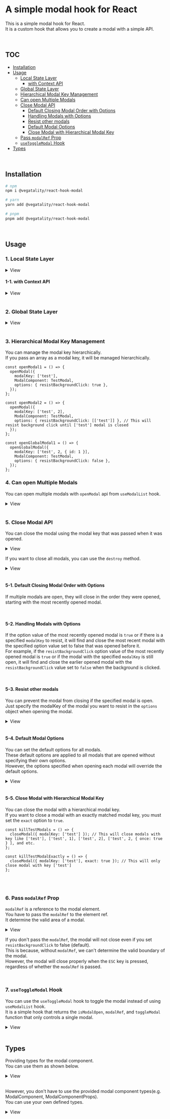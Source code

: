 # A simple modal hook for React

This is a simple modal hook for React.<br />
It is a custom hook that allows you to create a modal with a simple API.

<br />

## TOC

- [Installation](#installation)
- [Usage](#usage)
  - [Local State Layer](#1-local-state-layer)
    - [with Context API](#1-1-with-context-api)
  - [Global State Layer](#2-global-state-layer)
  - [Hierarchical Modal Key Management](#3-hierarchical-modal-key-management)
  - [Can open Multiple Modals](#4-can-open-multiple-modals)
  - [Close Modal API](#5-close-modal-api)
    - [Default Closing Modal Order with Options](#5-1-default-closing-modal-order-with-options)
    - [Handling Modals with Options](#5-2-handling-modals-with-options)
    - [Resist other modals](#5-3-resist-other-modals)
    - [Default Modal Options](#5-4-default-modal-options)
    - [Close Modal with Hierarchical Modal Key](#5-5-close-modal-with-hierarchical-modal-key)
  - [Pass `modalRef` Prop](#6-pass-modalref-prop)
  - [`useToggleModal` Hook](#7-usetogglemodal-hook)
- [Types](#types)

<br />

## Installation

```bash
# npm
npm i @vegatality/react-hook-modal

# yarn
yarn add @vegatality/react-hook-modal

# pnpm
pnpm add @vegatality/react-hook-modal
```

<br />

## Usage

### 1. Local State Layer

<details>
<summary>View</summary>

```tsx
import { useModalList, type ModalComponent } from '@vegatality/react-hook-modal';

// const SomeModal = ({ closeModal, modalRef }: ModalComponentProps<{ name: string }>) => {
const SomeModal: ModalComponent<{ name: string }> = ({ closeModal, modalRef, name }) => {
  return (
    <div ref={modalRef}>
      <h1>Some Modal</h1>
      <p>{name}</p>
      <button onClick={closeModal}>Close</button>
    </div>
  );
};

const App = () => {
  const { ModalComponentList, openModal, closeModal, watch, destroy, ... } = useModalList();

  return (
    <div>
      <ModalComponentList />
      <button onClick={() => openModal({ modalKey: ['some'], ModalComponent: SomeModal, modalProps: { name: 'some' }, options: { resistBackgroundClick: true } })}>
        Open Modal 1
      </button>
    </div>
  );
};
```

</details>

#### 1-1. with Context API

<details>
<summary>View</summary>

```tsx
import { useModalList, useModalContext, ModalProvider, type ModalComponent } from '@vegatality/react-hook-modal';

const SomeModal: ModalComponent<{ name: string }> = ({ closeModal, modalRef, name }) => {
  return (
    <div ref={modalRef}>
      <h1>Some Modal</h1>
      <p>{name}</p>
      <button onClick={closeModal}>Close</button>
    </div>
  );
};

const ChildComponent = () => {
  const { openModal } = useModalContext();

  return (
    <button onClick={() => openModal({ modalKey: ['some'], ModalComponent: SomeModal, modalProps: { name: 'some' } })}>
      Open Modal 1
    </button>
  );
};

const App = () => {
  const methods = useModalList();
  const { ModalComponentList, openModal } = methods;

  return (
    <div>
      <ModalComponentList />
      <ModalProvider {...methods}>
        <ChildComponent />
      </ModalProvider>
    </div>
  );
};
```

</details>

<br />

### 2. Global State Layer

<details>
<summary>View</summary>

```tsx
import {
  useGlobalModalList,
  GlobalModalList,
  GlobalModalListProvider,
  type ModalComponentProps,
} from '@vegatality/react-hook-modal';

const SomeModal = ({ closeModal, modalRef, name }: ModalComponentProps<{ name: string }>) => {
  return (
    <div ref={modalRef}>
      <h1>Some Modal</h1>
      <p>{name}</p>
      <button onClick={closeModal}>Close</button>
    </div>
  );
};
const App = () => {
  const { openGlobalModal } = useGlobalModalList(); // useGlobalModalList hook uses useContext hook under the hood

  return (
    <button
      onClick={() => openGlobalModal({ modalKey: ['some'], ModalComponent: SomeModal, modalProps: { name: 'some' } })}
    >
      Open Modal 1
    </button>
  );
};

const Main = () => {
  return (
    <GlobalModalListProvider>
      <App />
      <GlobalModalList />
    </GlobalModalListProvider>
  );
};
```

</details>

<br />

### 3. Hierarchical Modal Key Management

You can manage the modal key hierarchically.<br />
If you pass an array as a modal key, it will be managed hierarchically.

```tsx
const openModal1 = () => {
  openModal({
    modalKey: ['test'],
    ModalComponent: TestModal,
    options: { resistBackgroundClick: true },
  });
};

const openModal2 = () => {
  openModal({
    modalKey: ['test', 2],
    ModalComponent: TestModal,
    options: { resistBackgroundClick: [['test']] }, // This will resist background click until ['test'] modal is closed
  });
};

const openGlobalModal1 = () => {
  openGlobalModal({
    modalKey: ['test', 2, { id: 1 }],
    ModalComponent: TestModal,
    options: { resistBackgroundClick: false },
  });
};
```

### 4. Can open Multiple Modals

You can open multiple modals with `openModal` api from `useModalList` hook.

<details>
<summary>View</summary>

```tsx
import { useModalList, type ModalComponent } from '@vegatality/react-hook-modal';

const SomeModal: ModalComponent<{ name: string }> = ({ closeModal, modalRef, name }) => {
  return (
    <div ref={modalRef}>
      <h1>Some Modal</h1>
      <p>{name}</p>
      <button onClick={closeModal}>Close</button>
    </div>
  );
};

const SomeModal2: ModalComponent<{ name: string }> = ({ closeModal, modalRef, name }) => {
  return (
    <div ref={modalRef}>
      <h1>Some Modal2</h1>
      <p>{name}</p>
      <button onClick={closeModal}>Close</button>
    </div>
  );
};

const App = () => {
  const { ModalComponentList, openModal, closeModal, watch, destroy, ... } = useModalList();

  return (
    <div>
      <ModalComponentList />
      <button onClick={() => openModal({ modalKey: ['some'], ModalComponent: SomeModal, modalProps: { name: 'some' }, options: { resistBackgroundClick: true } })}>
        Open Modal 1
      </button>
      <button onClick={() => openModal({ modalKey: ['some2'], ModalComponent: SomeModal2, modalProps: { name: 'some2' }, options: { resistBackgroundClick: false, scrollable: false } })}>
        Open Modal 2
      </button>
    </div>
  );
};
```

</details>

<br />

### 5. Close Modal API

You can close the modal using the modal key that was passed when it was opened.

<details>
<summary>View</summary

```ts
const { ModalComponentList, openModal, closeModal, watch, destroy, ... } = useModalList();

closeModal({ modalKey: ['some'] });
```

</details>

If you want to close all modals, you can use the `destroy` method.

<details>
<summary>View</summary>

```ts
useEffect(
  () => () => {
    destroy();
  },
  [],
);
```

</details>

<br />

#### 5-1. Default Closing Modal Order with Options

If multiple modals are open, they will close in the order they were opened, starting with the most recently opened modal.

<br />

#### 5-2. Handling Modals with Options

If the option value of the most recently opened modal is `true` or if there is a specified `modalKey` to resist, it will find and close the most recent modal with the specified option value set to false that was opened before it.<br />
For example, if the `resistBackgroundClick` option value of the most recently opened modal is `true` or if the modal with the specified `modalKey` is still open, it will find and close the earlier opened modal with the `resistBackgroundClick` value set to `false` when the background is clicked.

<br />

#### 5-3. Resist other modals

You can prevent the modal from closing if the specified modal is open.<br />
Just specify the modalKey of the modal you want to resist in the `options` object when opening the modal.

<details>
<summary>View</summary>

```tsx
import { useModalList, type ModalComponent } from '@vegatality/react-hook-modal';

const SomeModal: ModalComponent<{ name: string }> = ({ closeModal, modalRef, name }) => {
  return (
    <div ref={modalRef}>
      <h1>Some Modal</h1>
      <p>{name}</p>
      <button onClick={closeModal}>Close</button>
    </div>
  );
};

const SomeModal2: ModalComponent<{ name: string }> = ({ closeModal, modalRef, name }) => {
  return (
    <div ref={modalRef}>
      <h1>Some Modal2</h1>
      <p>{name}</p>
      <button onClick={closeModal}>Close</button>
    </div>
  );
};

const App = () => {
  const { ModalComponentList, openModal, closeModal, watch, destroy, ... } = useModalList();

  return (
    <div>
      <ModalComponentList />
      <button onClick={() => openModal({ modalKey: ['some', 1], ModalComponent: SomeModal, modalProps: { name: 'some' }, options: { resistBackgroundClick: true } })}>
        Open Modal 1
      </button>
      <button onClick={() => openModal({ modalKey: ['some2'], ModalComponent: SomeModal2, modalProps: { name: 'some2' }, options: { resistBackgroundClick: [['some', 1]] } })}> /* 👈 this will resist background click until ['some', 1] modal is closed */
        Open Modal 2
      </button>
    </div>
  );
};
```

</details>

<br />

#### 5-4. Default Modal Options

You can set the default options for all modals.<br />
These default options are applied to all modals that are opened without specifying their own options.<br />
However, the options specified when opening each modal will override the default options.

<details>
<summary>View</summary>

```tsx
import { useModalList, type ModalComponent } from '@vegatality/react-hook-modal';

const SomeModal: ModalComponent<{ name: string }> = ({ closeModal, modalRef, name }) => {
  return (
    <div ref={modalRef}>
      <h1>Some Modal</h1>
      <p>{name}</p>
      <button onClick={closeModal}>Close</button>
    </div>
  );
};

const App = () => {
  const { ModalComponentList, openModal, closeModal, watch, destroy, ... } = useModalList({
    mode: {
      resistBackgroundClick: true, // set default option
    }
  });

  return (
    <div>
      <ModalComponentList />
      <button onClick={() => openModal({ modalKey: ['some'], ModalComponent: SomeModal, modalProps: { name: 'some' }, options: { resistBackgroundClick: false } })}> /* 👈 this will override default option */
        Open Modal 1
      </button>
    </div>
  );
};
```

</details>

<br />

#### 5-5. Close Modal with Hierarchical Modal Key

You can close the modal with a hierarchical modal key.<br />
If you want to close a modal with an exactly matched modal key, you must set the `exact` option to `true`.

```tsx
const killTestModals = () => {
  closeModal({ modalKey: ['test'] }); // This will close modals with key like ['test'], ['test', 1], ['test', 2], ['test', 2, { once: true } ], and etc.
};

const killTestModalExactly = () => {
  closeModal({ modalKey: ['test'], exact: true }); // This will only close modal with key ['test']
};
```

<br />
<br />

### 6. Pass `modalRef` Prop

`modalRef` is a reference to the modal element.<br />
You have to pass the `modalRef` to the element ref.<br />
It determine the valid area of a modal.

<details>
<summary>View</summary>

```tsx
import { ModalComponent } from '@vegatality/react-hook-modal';

const SomeModal: ModalComponent<{ name: string }> = ({ closeModal, modalRef, name }) => {
  return (
    <div className='modal_boundary' ref={modalRef}>
      <h1>Some Modal</h1>
      <p>{name}</p>
      <button onClick={closeModal}>Close</button>
    </div>
  );
};
```

</details>

If you don't pass the `modalRef`, the modal will not close even if you set `resistBackgroundClick` to false (default).<br />
This is because, without `modalRef`, we can't determine the valid boundary of the modal.<br />
However, the modal will close properly when the `ESC` key is pressed, regardless of whether the `modalRef` is passed.

<br />

### 7. `useToggleModal` Hook

You can use the `useToggleModal` hook to toggle the modal instead of using `useModalList` hook.<br />
It is a simple hook that returns the `isModalOpen`, `modalRef`, and `toggleModal` function that only controls a single modal.

<details>
<summary>View</summary>

```tsx
import { useToggleModal } from '@vegatality/react-hook-modal';

function App() {
  const { isModalOpen, modalRef, toggleModal } = useToggleModal({
    initialValue: false,
    openModalOptions: { resistBackgroundClick: true },
  });
  return (
    <div>
      <button onClick={toggleModal}>Toggle Modal</button>
      {isModalOpen && (
        <div ref={modalRef}>
          <h1>Modal</h1>
          <button onClick={toggleModal}>Close Modal</button>
        </div>
      )}
    </div>
  );
}
```

</details>

<br />

## Types

Providing types for the modal component.<br />
You can use them as shown below.

<details>
<summary>View</summary>

```tsx
import type { ModalComponent, ModalComponentProps } from '@vegatality/react-hook-modal';

export const TestModal = ({ name, closeModal, modalRef }: ModalComponentProps<{ name: string }>) => {
  return (
    <div ref={modalRef}>
      <h1>Test Modal</h1>
      <p>{name}</p>
      <button type='button' onClick={closeModal}>
        Close Modal
      </button>
    </div>
  );
};

export const TestModal2: ModalComponent<{ name: string }> = ({ name, closeModal, modalRef }) => {
  return (
    <div ref={modalRef}>
      <h1>Test Modal</h1>
      <p>{name}</p>
      <button type='button' onClick={closeModal}>
        Close Modal
      </button>
    </div>
  );
};
```

</details>

<br />

However, you don't have to use the provided modal component types(e.g. ModalComponent, ModalComponentProps).<br />
You can use your own defined types.

<details>
<summary>View</summary>

```tsx
import { ModalRef } from '@vegatality/react-hook-modal';

interface SomeModalProps {
  name: string;
  modalRef: ModalRef;
}

const SomeModal = ({ name, modalRef }: SomeModalProps) => {
  return (
    <div ref={modalRef}>
      <h1>Test Modal</h1>
      <p>{name}</p>
    </div>
  );
};

const App = () => {
  const { ModalComponentList, openModal, closeModal, watch, destroy, ... } = useModalList();

  return (
    <div>
      <ModalComponentList />
      <button onClick={() => openModal({ modalKey: ['some'], ModalComponent: SomeModal, modalProps: { name: 'some' }, options: { resistBackgroundClick: true } })}>
        Open Modal 1
      </button>
      <button onClick={() => openModal({ modalKey: ['some2'], ModalComponent: SomeModal2, modalProps: { name: 'some2' }, options: { resistBackgroundClick: false, scrollable: false } })}>
        Open Modal 2
      </button>
      <button onClick={() => closeModal({ modalKey: ['some2'] })}>Close Modal 2</button>
    </div>
  );
};

```

</details>
